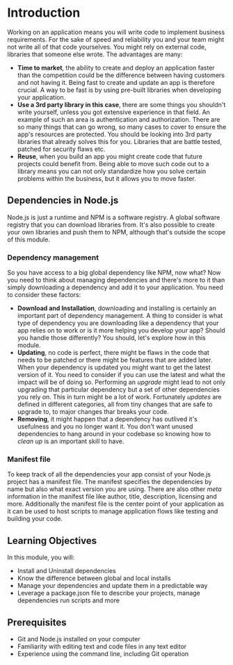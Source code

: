 # Introduction

Working on an application means you will write code to implement business requirements. For the sake of speed and reliability you and your team might not write all of that code yourselves. You might rely on external code, libraries that someone else wrote. The advantages are many:

- **Time to market**, the ability to create and deploy an application faster than the competition could be the difference between having customers and not having it. Being fast to create and update an app is therefore crucial. A way to be fast is by using pre-built libraries when developing your application.
- **Use a 3rd party library in this case**, there are some things you shouldn't write yourself, unless you got extensive experience in that field. An example of such an area is authentication and authorization. There are so many things that can go wrong, so many cases to cover to ensure the app's resources are protected. You should be looking into 3rd party libraries that already solves this for you. Libraries that are battle tested, patched for security flaws etc.
- **Reuse**, when you build an app you might create code that future projects could benefit from. Being able to move such code out to a library means you can not only standardize how you solve certain problems within the business, but it allows you to move faster.

## Dependencies in Node.js

Node.js is just a runtime and NPM is a software registry. A global software registry that you can download libraries from. It's also possible to create your own libraries and push them to NPM, although that's outside the scope of this module.

### Dependency management

So you have access to a big global dependency like NPM, now what? Now you need to think about managing dependencies and there's more to it than simply downloading a dependency and add it to your application. You need to consider these factors:

- **Download and Installation**, downloading and installing is certainly an important part of dependency management. A thing to consider is what type of dependency you are downloading like a dependency that your app relies on to work or is it more helping you develop your app? Should you handle those differently? You should, let's explore how in this module.
- **Updating**, no code is perfect, there might be flaws in the code that needs to be patched or there might be features that are added later. When your dependency is updated you might want to get the latest version of it. You need to consider if you can use the latest and what the impact will be of doing so. Performing an *upgrade* might lead to not only upgrading that particular dependency but a set of other dependencies you rely on. This in turn might be a lot of work. Fortunately *updates* are defined in different categories, all from tiny changes that are safe to upgrade to, to major changes thar breaks your code.
- **Removing**, it might happen that a dependency has outlived it's usefulness and you no longer want it. You don't want unused dependencies to hang around in your codebase so knowing how to *clean up* is an important skill to have.

### Manifest file

To keep track of all the dependencies your app consist of your Node.js project has a manifest file. The manifest specifies the dependencies by name but also what exact version you are using. There are also other *meta* information in the manifest file like author, title, description, licensing and more. Additionally the manifest file is the center point of your application as it can be used to host scripts to manage application flows like testing and building your code.

## Learning Objectives

In this module, you will:

- Install and Uninstall dependencies
- Know the difference between global and local installs
- Manage your dependencies and update them in a predictable way
- Leverage a package.json file to describe your projects, manage dependencies run scripts and more

## Prerequisites

- Git and Node.js installed on your computer
- Familiarity with editing text and code files in any text editor
- Experience using the command line, including Git operation
